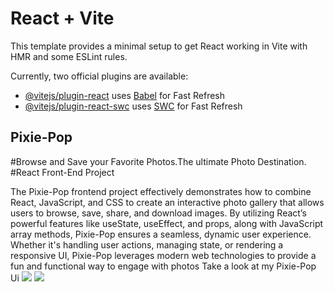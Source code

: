 # React + Vite

This template provides a minimal setup to get React working in Vite with HMR and some ESLint rules.

Currently, two official plugins are available:

- [@vitejs/plugin-react](https://github.com/vitejs/vite-plugin-react/blob/main/packages/plugin-react/README.md) uses [Babel](https://babeljs.io/) for Fast Refresh
- [@vitejs/plugin-react-swc](https://github.com/vitejs/vite-plugin-react-swc) uses [SWC](https://swc.rs/) for Fast Refresh


## Pixie-Pop
  
#Browse and Save your Favorite Photos.The ultimate Photo Destination.
#React Front-End Project 

The Pixie-Pop frontend project effectively demonstrates how to combine React, JavaScript, and CSS to create an interactive photo gallery that allows users to browse, save, share, and download images. By utilizing React’s powerful features like useState, useEffect, and props, along with JavaScript array methods, Pixie-Pop ensures a seamless, dynamic user experience. Whether it's handling user actions, managing state, or rendering a responsive UI, Pixie-Pop leverages modern web technologies to provide a fun and functional way to engage with photos
Take a look at my Pixie-Pop Ui
<img src="https://github.com/user-attachments/assets/22e736d7-0a3e-4de8-991c-70cbfa4f80d4
"/>
<img src="https://github.com/user-attachments/assets/2291fa66-3c02-497a-af10-722ebf2397e5
"/>
